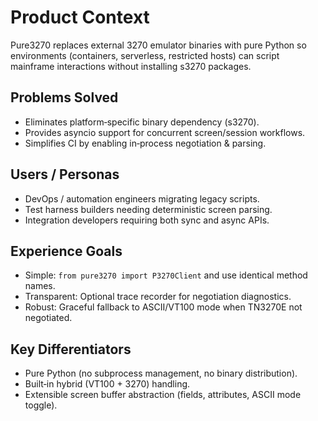 # Product Context

Pure3270 replaces external 3270 emulator binaries with pure Python so environments (containers, serverless, restricted hosts) can script mainframe interactions without installing s3270 packages.

## Problems Solved
- Eliminates platform‑specific binary dependency (s3270).
- Provides asyncio support for concurrent screen/session workflows.
- Simplifies CI by enabling in‑process negotiation & parsing.

## Users / Personas
- DevOps / automation engineers migrating legacy scripts.
- Test harness builders needing deterministic screen parsing.
- Integration developers requiring both sync and async APIs.

## Experience Goals
- Simple: `from pure3270 import P3270Client` and use identical method names.
- Transparent: Optional trace recorder for negotiation diagnostics.
- Robust: Graceful fallback to ASCII/VT100 mode when TN3270E not negotiated.

## Key Differentiators
- Pure Python (no subprocess management, no binary distribution).
- Built‑in hybrid (VT100 + 3270) handling.
- Extensible screen buffer abstraction (fields, attributes, ASCII mode toggle).

